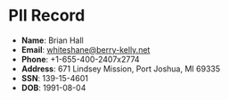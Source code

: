 # PII Record
- **Name**: Brian Hall
- **Email**: whiteshane@berry-kelly.net
- **Phone**: +1-655-400-2407x2774
- **Address**: 671 Lindsey Mission, Port Joshua, MI 69335
- **SSN**: 139-15-4601
- **DOB**: 1991-08-04
